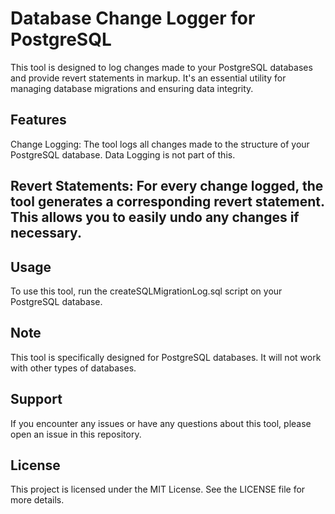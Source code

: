 # Database Change Logger for PostgreSQL
This tool is designed to log changes made to your PostgreSQL databases and provide revert statements in markup. It's an essential utility for managing database migrations and ensuring data integrity.

## Features
Change Logging: The tool logs all changes made to the structure of your PostgreSQL database. Data Logging is not part of this.

## Revert Statements: For every change logged, the tool generates a corresponding revert statement. This allows you to easily undo any changes if necessary.

## Usage
To use this tool, run the createSQLMigrationLog.sql script on your PostgreSQL database.

## Note
This tool is specifically designed for PostgreSQL databases. It will not work with other types of databases.

## Support
If you encounter any issues or have any questions about this tool, please open an issue in this repository.

## License
This project is licensed under the MIT License. See the LICENSE file for more details.
